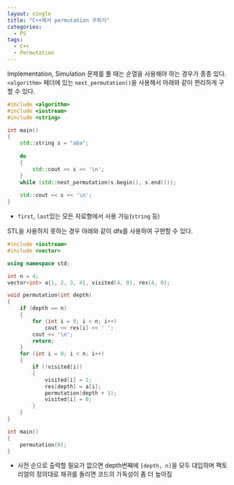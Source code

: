 ```yaml
---
layout: single
title: "C++에서 permutation 구하기"
categories:
  - PS
tags:
  - C++
  - Permutation
---
```


Implementation, Simulation 문제를 풀 때는 순열을 사용해야 하는 경우가 종종 있다.  
`<algorithm>` 헤더에 있는 `next_permutation()`을 사용해서 아래와 같이 편리하게 구할 수 있다.

```cpp
#include <algorithm>
#include <iostream>
#include <string>

int main()
{
    std::string s = "aba";
 
    do
    {
        std::cout << s << '\n';
    }
    while (std::next_permutation(s.begin(), s.end()));
 
    std::cout << s << '\n';
}
```
- `first`, `last`있는 모든 자료형에서 사용 가능(`string` 등)

STL을 사용하지 못하는 경우 아래와 같이 dfs를 사용하여 구현할 수 있다.

```cpp
#include <iostream>
#include <vector>

using namespace std;

int n = 4;
vector<int> a{1, 2, 3, 4}, visited(4, 0), res(4, 0);

void permutation(int depth)
{
	if (depth == n)
	{
		for (int i = 0; i < n; i++)
			cout << res[i] << ' ';
		cout << '\n';
		return;
	}
	for (int i = 0; i < n; i++)
	{
		if (!visited[i])
		{
			visited[i] = 1;
			res[depth] = a[i];
			permutation(depth + 1);
			visited[i] = 0;
		}
	}
}

int main()
{
	permutation(0);
}
```
- 사전 순으로 출력할 필요가 없으면 depth번째에 `[depth, n]`을 모두 대입하며 팩토리얼의 정의대로 재귀를 돌리면 코드의 가독성이 좀 더 높아짐

